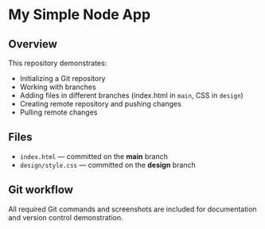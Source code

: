 # My Simple Node App

## Overview
This repository demonstrates:
- Initializing a Git repository
- Working with branches
- Adding files in different branches (index.html in `main`, CSS in `design`)
- Creating remote repository and pushing changes
- Pulling remote changes

## Files
- `index.html` — committed on the **main** branch  
- `design/style.css` — committed on the **design** branch

## Git workflow
All required Git commands and screenshots are included for documentation and version control demonstration.
